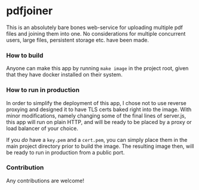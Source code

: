 # pdfjoiner

This is an absolutely bare bones web-service for uploading multiple pdf files and joining them into one. No considerations for multiple concurrent users, large files, persistent storage etc. have been made.

### How to build

Anyone can make this app by running `make image` in the project root, given that they have docker installed on their system.

### How to run in production

In order to simplify the deployment of this app, I chose not to use reverse proxying and designed it to have TLS certs baked right into the image. With minor modifications, namely changing some of the final lines of server.js, this app will run on plain HTTP, and will be ready to be placed by a proxy or load balancer of your choice.

If you _do_ have a `key.pem` and a `cert.pem`, you can simply place them in the main project directory prior to build the image. The resulting image then, will be ready to run in production from a public port.

### Contribution

Any contributions are welcome!